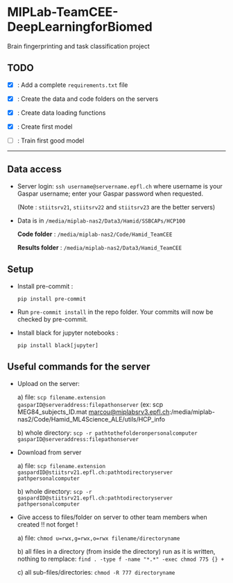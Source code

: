 # MIPLab-TeamCEE-DeepLearningforBiomed

 Brain fingerprinting and task classification project

## TODO

- [x] : Add a complete `requirements.txt` file
- [x] : Create the data and code folders on the servers
- [x] : Create data loading functions
- [x] : Create first model
- [ ] : Train first good model


---
## Data access

* Server login:
`ssh username@servername.epfl.ch`
where username is your Gaspar username; enter your Gaspar password when requested.

    (Note : `stiitsrv21`, `stiitsrv22` and `stiitsrv23` are the better servers)

* Data is in `/media/miplab-nas2/Data3/Hamid/SSBCAPs/HCP100`

    **Code folder** :
    `/media/miplab-nas2/Code/Hamid_TeamCEE`

    **Results folder** :
    `/media/miplab-nas2/Data3/Hamid_TeamCEE`

## Setup

* Install pre-commit :

    `pip install pre-commit`

* Run `pre-commit install` in the repo folder.
Your commits will now be checked by pre-commit.

* Install black for jupyter notebooks :

    `pip install black[jupyter]`

## Useful commands for the server

* Upload on the server:
  
    a) file:
   `scp filename.extension gasparID@serveraddress:filepathonserver` (ex: scp MEG84_subjects_ID.mat marcou@miplabsrv3.epfl.ch:/media/miplab-nas2/Code/Hamid_ML4Science_ALE/utils/HCP_info
  
    b)  whole directory:
 `scp -r pathtothefolderonpersonalcomputer gasparID@serveraddress:filepathonserver`

* Download from server
  
    a) file:  `scp filename.extension gaspardID@stiitsrv21.epfl.ch:pathtodirectoryserver pathpersonalcomputer`
  
    b)  whole directory:
   `scp -r gaspardID@stiitsrv21.epfl.ch:pathtodirectoryserver pathpersonalcomputer`


* Give access to files/folder on server to other team members when created !! not forget !
  
    a) file:  `chmod u=rwx,g=rwx,o=rwx filename/directoryname`
  
    b) all files in a directory (from inside the directory) run as it is written, nothing to remplace:  `find . -type f -name "*.*" -exec chmod 775 {} +`
  
    c) all sub-files/directories:  `chmod -R 777 directoryname`
